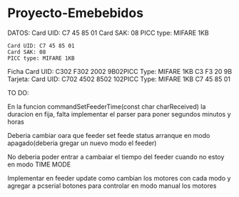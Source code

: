 # Proyecto-Emebebidos

DATOS:
    Card UID: C7 45 85 01
    Card SAK: 08
    PICC type: MIFARE 1KB

    Card UID: C7 45 85 01
    Card SAK: 08
    PICC type: MIFARE 1KB

Ficha
Card UID:  C302 F302 2002 9B02PICC Type: MIFARE 1KB 
C3 F3 20 9B
Tarjeta:
Card UID:  C702 4502 8502 102PICC Type: MIFARE 1KB
C7 45 85 01


TO DO:

En la funcion commandSetFeederTime(const char charReceived) la duracion en fija, falta implementar el parser para poner segundos minutos y horas

Deberia cambiar oara que feeder set feede status arranque en modo apagado(deberia gregar un nuevo modo el feeder)

No deberia poder entrar a cambaiar el tiempo del feeder cuando no estoy en modo TIME MODE

Implementar en feeder update como cambian los motores con cada modo y agregar a pcserial botones para controlar en modo manual los motores